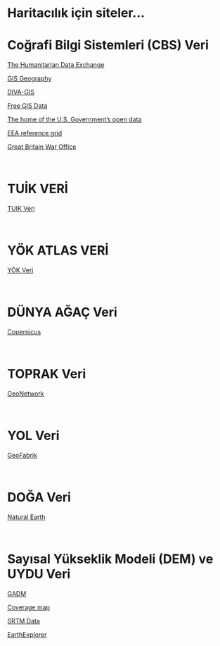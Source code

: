 # Haritacılık için siteler...

<h1>Coğrafi Bilgi Sistemleri (CBS) Veri</h1>
<p><a href="https://data.humdata.org/" target="_blank">The Humanitarian Data Exchange</a></p>
<p><a href="https://gisgeography.com/" target="_blank">GIS Geography</a></p>
<p><a href="http://www.diva-gis.org/" target="_blank">DIVA-GIS</a></p>
<p><a href="http://freegisdata.rtwilson.com/#home" target="_blank">Free GIS Data</a></p>
<p><a href="(https://www.data.gov/" target="_blank">The home of the U.S. Government’s open data</a></p>
<p><a href="https://www.eea.europa.eu/data-and-maps/data/eea-reference-grids-2" target="_blank">EEA reference grid</a></p>
<p><a href="http://legacy.lib.utexas.edu/maps/ams/turkey/" target="_blank">Great Britain War Office</a></p>

<br /><h1>TUİK VERİ</h1>
<p><a href="https://data.tuik.gov.tr/tr/" target="_blank">TUIK Veri</a></p>

<br /><h1>YÖK ATLAS VERİ</h1>
<p><a href="https://yokatlas.yok.gov.tr/meslek-anasayfa.php" target="_blank">YÖK Veri</a></p>

<br /><h1>DÜNYA AĞAÇ Veri</h1>
<p><a href="https://land.copernicus.eu/" target="_blank">Copernicus</a></p>

<br /><h1>TOPRAK Veri</h1>
<p><a href="http://www.fao.org/geonetwork/srv/en/metadata.show?id=14116" target="_blank">GeoNetwork</a></p>

<br /><h1>YOL Veri</h1>
<p><a href="http://download.geofabrik.de" target="_blank">GeoFabrik</a></p>

<br /><h1>DOĞA Veri</h1>
<p><a href="https://www.naturalearthdata.com/" target="_blank">Natural Earth</a></p>

<br /><h1>Sayısal Yükseklik Modeli (DEM) ve UYDU Veri</h1>
<p><a href="https://gadm.org/index.html" target="_blank">GADM</a></p>
<p><a href="http://www.viewfinderpanoramas.org/Coverage%20map%20viewfinderpanoramas_org3.htm" target="_blank">Coverage map</a></p>
<p><a href="http://srtm.csi.cgiar.org/srtmdata/" target="_blank">SRTM Data</a></p>
<p><a href="https://earthexplorer.usgs.gov/" target="_blank">EarthExplorer</a></p>

